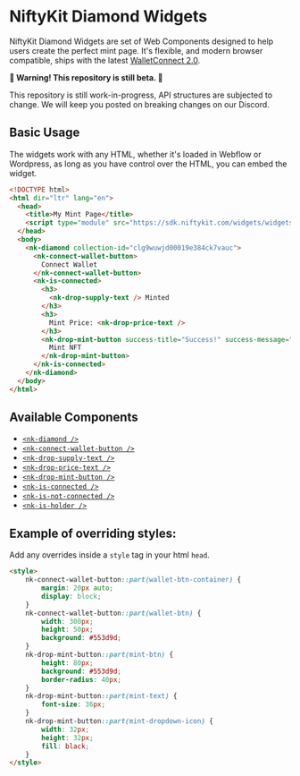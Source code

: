 # NiftyKit Diamond Widgets


NiftyKit Diamond Widgets are set of Web Components designed to help users create the perfect mint page. It's flexible, and modern browser compatible, ships with the latest [WalletConnect 2.0](https://docs.walletconnect.com/2.0).

**🚧 Warning! This repository is still beta. 🚧** 

This repository is still work-in-progress, API structures are subjected to change. We will keep you posted on breaking changes on our Discord.

## Basic Usage

The widgets work with any HTML, whether it's loaded in Webflow or Wordpress, as long as you have control over the HTML, you can embed the widget.

```html
<!DOCTYPE html>
<html dir="ltr" lang="en">
  <head>
    <title>My Mint Page</title>
    <script type="module" src="https://sdk.niftykit.com/widgets/widgets.esm.js"></script>
  </head>
  <body>
    <nk-diamond collection-id="clg9wuwjd00019e384ck7vauc">
      <nk-connect-wallet-button>
        Connect Wallet
      </nk-connect-wallet-button>
      <nk-is-connected>
        <h3>
          <nk-drop-supply-text /> Minted
        </h3>
        <h3>
          Mint Price: <nk-drop-price-text />
        </h3>
        <nk-drop-mint-button success-title="Success!" success-message="You did it!">
          Mint NFT
        </nk-drop-mint-button>
      </nk-is-connected>
    </nk-diamond>
  </body>
</html>
```

## Available Components

* [`<nk-diamond />`](./src/components/nk-diamond/readme.md)
* [`<nk-connect-wallet-button />`](./src/components/nk-connect-wallet-button/readme.md)
* [`<nk-drop-supply-text />`](./src/components/nk-drop-supply-text/readme.md)
* [`<nk-drop-price-text />`](./src/components/nk-drop-price-text/readme.md)
* [`<nk-drop-mint-button />`](./src/components/nk-drop-mint-button/readme.md)
* [`<nk-is-connected />`](./src/components/nk-is-connected/readme.md)
* [`<nk-is-not-connected />`](./src/components/nk-is-not-connected/readme.md)
* [`<nk-is-holder />`](./src/components/nk-is-holder/readme.md)


## Example of overriding styles:
  
Add any overrides inside a `style` tag in your html `head`.

```html
<style>
    nk-connect-wallet-button::part(wallet-btn-container) {  
        margin: 20px auto;  
        display: block;  
    }
    nk-connect-wallet-button::part(wallet-btn) {  
        width: 300px;
        height: 50px;
        background: #553d9d;  
    }
    nk-drop-mint-button::part(mint-btn) {
        height: 80px;
        background: #553d9d;
        border-radius: 40px;
    }
    nk-drop-mint-button::part(mint-text) {
        font-size: 36px;
    }
    nk-drop-mint-button::part(mint-dropdown-icon) {
        width: 32px;
        height: 32px;
        fill: black;
    }
</style>
```